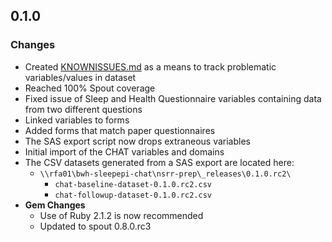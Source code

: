 ## 0.1.0

### Changes
- Created [KNOWNISSUES.md](https://github.com/sleepepi/chat-data-dictionary/blob/master/KNOWNISSUES.md) as a means to track problematic variables/values in dataset
- Reached 100% Spout coverage
- Fixed issue of Sleep and Health Questionnaire variables containing data from two different questions
- Linked variables to forms
- Added forms that match paper questionnaires
- The SAS export script now drops extraneous variables
- Initial import of the CHAT variables and domains
- The CSV datasets generated from a SAS export are located here:
  - `\\rfa01\bwh-sleepepi-chat\nsrr-prep\_releases\0.1.0.rc2\`
    - `chat-baseline-dataset-0.1.0.rc2.csv`
    - `chat-followup-dataset-0.1.0.rc2.csv`
- **Gem Changes**
  - Use of Ruby 2.1.2 is now recommended
  - Updated to spout 0.8.0.rc3
